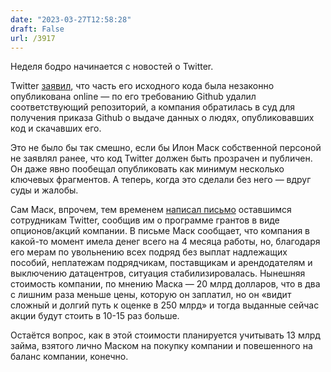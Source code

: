 ```yaml
---
date: "2023-03-27T12:58:28"
draft: False
url: /3917
---
```


Неделя бодро начинается с новостей о Twitter.

Twitter [заявил](https://www.nytimes.com/2023/03/26/technology/twitter-source-code-leak.html), что часть его исходного кода была незаконно опубликована online — по его требованию Github удалил соответствующий репозиторий, а компания обратилась в суд для получения приказа Github о выдаче данных о людях, опубликовавших код и скачавших его. 

Это не было бы так смешно, если бы Илон Маск собственной персоной не заявлял ранее, что код Twitter должен быть прозрачен и публичен. Он даже явно пообещал опубликовать как минимум несколько ключевых фрагментов. А теперь, когда это сделали без него — вдруг суды и жалобы.

Сам Маск, впрочем, тем временем [написал письмо](https://www.wsj.com/articles/twitter-offers-new-equity-grants-to-staff-938ee7f8) оставшимся сотрудникам Twitter, сообщив им о программе грантов в виде опционов/акций компании. В письме Маск сообщает, что компания в какой-то момент имела денег всего на 4 месяца работы, но, благодаря его  мерам по увольнению всех подряд без выплат надлежащих пособий, неплатежам подрядчикам, поставщикам и арендодателям и выключению датацентров, ситуация стабилизировалась. Нынешняя стоимость компании, по мнению Маска — 20 млрд долларов, что в два с лишним раза меньше цены, которую он заплатил, но он «видит сложный и долгий путь к оценке в 250 млрд» и тогда выданные сейчас акции будут стоить в 10-15 раз больше.

Остаётся вопрос, как в этой стоимости планируется учитывать 13 млрд займа, взятого лично Маском на покупку компании и повешенного на баланс компании, конечно.
